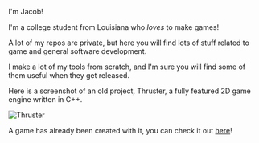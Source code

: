 I'm Jacob!

I'm a college student from Louisiana who *loves* to make games!

A lot of my repos are private, but here you will find lots of stuff related to game and general software development.

I make a lot of my tools from scratch, and I'm sure you will find some of them useful when they get released.

Here is a screenshot of an old project, Thruster, a fully featured 2D game engine written in C++.

![Thruster](https://i.imgur.com/tesqiiK.png)

A game has already been created with it, you can check it out [here](https://jakes1403.itch.io/boxpushinggame)!
